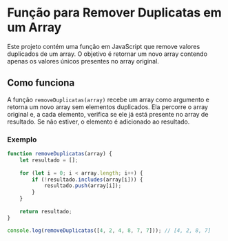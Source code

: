 # Função para Remover Duplicatas em um Array

Este projeto contém uma função em JavaScript que remove valores duplicados de um array. O objetivo é retornar um novo array contendo apenas os valores únicos presentes no array original.

## Como funciona

A função `removeDuplicatas(array)` recebe um array como argumento e retorna um novo array sem elementos duplicados. Ela percorre o array original e, a cada elemento, verifica se ele já está presente no array de resultado. Se não estiver, o elemento é adicionado ao resultado.

### Exemplo

```javascript
function removeDuplicatas(array) {
    let resultado = [];
  
    for (let i = 0; i < array.length; i++) {
        if (!resultado.includes(array[i])) {
            resultado.push(array[i]);
        }
    }
  
    return resultado;
}

console.log(removeDuplicatas([4, 2, 4, 8, 7, 7])); // [4, 2, 8, 7]

